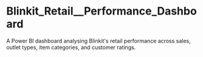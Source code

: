 # Blinkit_Retail__Performance_Dashboard
A Power BI dashboard analysing Blinkit's retail performance across sales, outlet types, item categories, and customer ratings.
